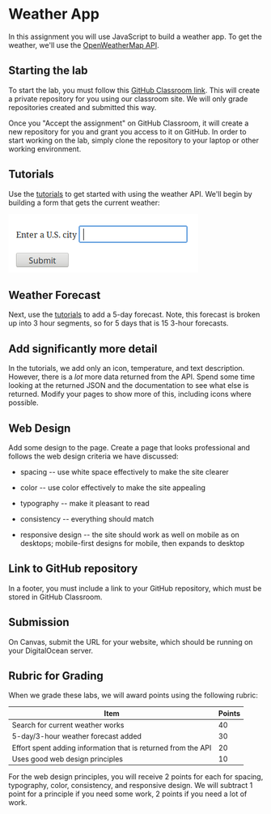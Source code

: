 # Weather App

In this assignment you will use JavaScript to build a weather app.  To
get the weather, we'll use the [OpenWeatherMap
API](https://openweathermap.org/api).

## Starting the lab

To start the lab, you must follow this [GitHub Classroom
link](https://classroom.github.com/a/JnrFj655). This will create a
private repository for you using our classroom site. We will only
grade repositories created and submitted this way.

Once you "Accept the assignment" on GitHub Classroom, it will create a
new repository for you and grant you access to it on GitHub. In order
to start working on the lab, simply clone the repository to your
laptop or other working environment.

## Tutorials

Use the [tutorials](/tutorials/README.md)
to get started with using the weather API. We'll begin by
building a form that gets the current weather:

![weather form](images/weatherForm.png)

## Weather Forecast

Next, use the [tutorials](/tutorials/README.md) to add a 5-day forecast. Note, this forecast is broken up into 3 hour segments, so for 5 days that is 15 3-hour forecasts.

## Add significantly more detail

In the tutorials, we add only an icon, temperature, and text description.
However, there is a *lot* more data returned from the API. Spend some time looking at the returned JSON
and the documentation to see what else is returned. Modify your pages to show more of this, including icons where possible.

## Web Design

Add some design to the page. Create a page that looks professional and
follows the web design criteria we have discussed:

* spacing -- use white space effectively to make the site clearer

* color -- use color effectively to make the site appealing

* typography -- make it pleasant to read

* consistency -- everything should match

* responsive design -- the site should work as well on mobile as on desktops; mobile-first designs for mobile, then expands to desktop

## Link to GitHub repository

In a footer, you must include a link to your GitHub repository, which must be
stored in GitHub Classroom.

## Submission

On Canvas, submit the URL for your website, which should be running on
your DigitalOcean server.

## Rubric for Grading

When we grade these labs, we will award points using the following
rubric:

Item | Points
--- | ---
Search for current weather works | 40
5-day/3-hour weather forecast added  | 30
Effort spent adding information that is returned from the API | 20
Uses good web design principles | 10

For the web design principles, you will receive 2 points for each for
spacing, typography, color, consistency, and responsive design. We
will subtract 1 point for a principle if you need some work, 2 points
if you need a lot of work.

